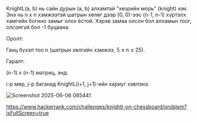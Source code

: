 KnightL(a, b) нь сайн дурын (a, b) алхамтай "хөзрийн морь" (knight) юм. Энэ нь n x n хэмжээтэй шатрын хөлөг дээр (0, 0)-ээс (n-1, n-1) хүртэлх хамгийн богино замыг олох ёстой. Хэрэв замаа олсон бол алхамын тоог, олсонгүй бол -1 буцаана.

Оролт:

Ганц бүхэл тоо n (шатрын хөлгийн хэмжээ, 5 ≤ n ≤ 25).

Гаралт:

(n-1) x (n-1) матриц, энд:

i-р мөр, j-р баганад KnightL(i+1, j+1)-ийн хариуг хэвлэнэ.





![Screenshot 2025-06-06 085441](https://github.com/user-attachments/assets/45d51588-7641-4f0d-9986-2cf43215a891)

https://www.hackerrank.com/challenges/knightl-on-chessboard/problem?isFullScreen=true

